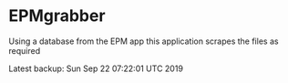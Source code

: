 # EPMgrabber
Using a database from the EPM app this application scrapes the files as required


Latest backup: Sun Sep 22 07:22:01 UTC 2019

